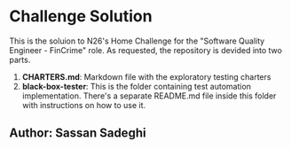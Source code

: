 # Challenge Solution

This is the soluion to N26's Home Challenge for the "Software Quality Engineer - FinCrime" role.
As requested, the repository is devided into two parts.
1. **CHARTERS.md**: Markdown file with the exploratory testing charters
2. **black-box-tester**: This is the folder containing test automation implementation. There's a separate README.md file inside this folder with instructions on how to use it.

## Author: Sassan Sadeghi